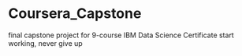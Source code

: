 # Coursera_Capstone
final capstone project for 9-course IBM Data Science Certificate
start working, never give up
